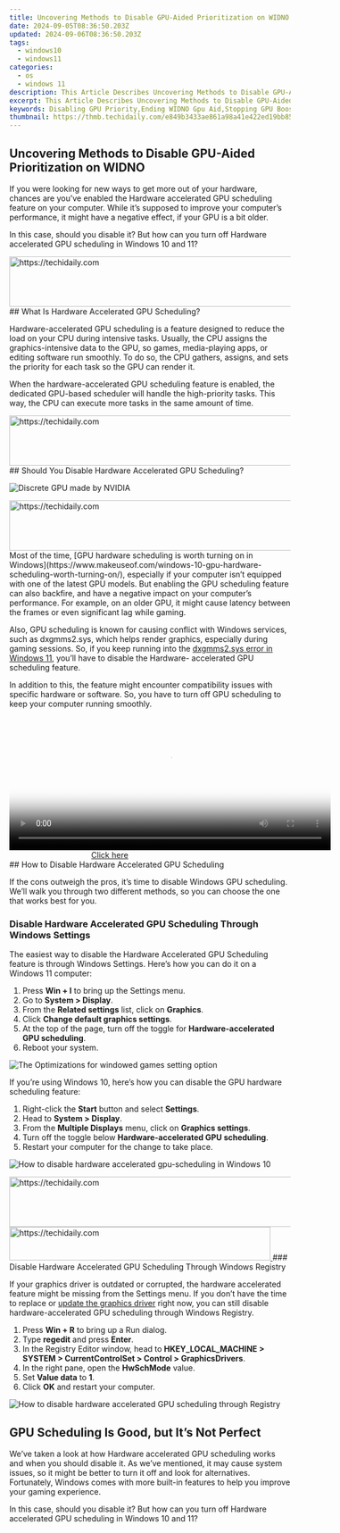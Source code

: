 ```yaml
---
title: Uncovering Methods to Disable GPU-Aided Prioritization on WIDNO
date: 2024-09-05T08:36:50.203Z
updated: 2024-09-06T08:36:50.203Z
tags:
  - windows10
  - windows11
categories:
  - os
  - windows 11
description: This Article Describes Uncovering Methods to Disable GPU-Aided Prioritization on WIDNO
excerpt: This Article Describes Uncovering Methods to Disable GPU-Aided Prioritization on WIDNO
keywords: Disabling GPU Priority,Ending WIDNO Gpu Aid,Stopping GPU Boost,Turn Off WIDNO GPU,Inhibit WIDNO Performance,Oppose GPU Acceleration,Halt GPU-Aided Speedup
thumbnail: https://thmb.techidaily.com/e849b3433ae861a98a41e422ed19bb8502406c23628dc5175ac052fdfbe1c181.jpg
---
```


## Uncovering Methods to Disable GPU-Aided Prioritization on WIDNO

 If you were looking for new ways to get more out of your hardware, chances are you’ve enabled the Hardware accelerated GPU scheduling feature on your computer. While it’s supposed to improve your computer’s performance, it might have a negative effect, if your GPU is a bit older.

 In this case, should you disable it? But how can you turn off Hardware accelerated GPU scheduling in Windows 10 and 11?

<!-- affiliate ads begin -->
<a href="https://aligracehair.sjv.io/c/5597632/2135419/19272" target="_top" id="2135419">
  <img src="//a.impactradius-go.com/display-ad/19272-2135419" border="0" alt="https://techidaily.com" width="728" height="90"/>
</a>
<img height="0" width="0" src="https://aligracehair.sjv.io/i/5597632/2135419/19272" style="position:absolute;visibility:hidden;" border="0" />
<!-- affiliate ads end -->
## What Is Hardware Accelerated GPU Scheduling?

 Hardware-accelerated GPU scheduling is a feature designed to reduce the load on your CPU during intensive tasks. Usually, the CPU assigns the graphics-intensive data to the GPU, so games, media-playing apps, or editing software run smoothly. To do so, the CPU gathers, assigns, and sets the priority for each task so the GPU can render it.

 When the hardware-accelerated GPU scheduling feature is enabled, the dedicated GPU-based scheduler will handle the high-priority tasks. This way, the CPU can execute more tasks in the same amount of time.

<!-- affiliate ads begin -->
<a href="https://unicoeye.pxf.io/c/5597632/2134497/18498" target="_top" id="2134497">
  <img src="//a.impactradius-go.com/display-ad/18498-2134497" border="0" alt="https://techidaily.com" width="728" height="90"/>
</a>
<img height="0" width="0" src="https://unicoeye.pxf.io/i/5597632/2134497/18498" style="position:absolute;visibility:hidden;" border="0" />
<!-- affiliate ads end -->
## Should You Disable Hardware Accelerated GPU Scheduling?

![Discrete GPU made by NVIDIA](https://static1.makeuseofimages.com/wordpress/wp-content/uploads/2022/03/Discrete-GPU-by-NVIDIA.jpg)

<!-- affiliate ads begin -->
<a href="https://unicoeye.pxf.io/c/5597632/2134242/18498" target="_top" id="2134242">
  <img src="//a.impactradius-go.com/display-ad/18498-2134242" border="0" alt="https://techidaily.com" width="728" height="90"/>
</a>
<img height="0" width="0" src="https://unicoeye.pxf.io/i/5597632/2134242/18498" style="position:absolute;visibility:hidden;" border="0" />
<!-- affiliate ads end -->
 Most of the time, [GPU hardware scheduling is worth turning on in Windows](https://www.makeuseof.com/windows-10-gpu-hardware-scheduling-worth-turning-on/), especially if your computer isn’t equipped with one of the latest GPU models. But enabling the GPU scheduling feature can also backfire, and have a negative impact on your computer’s performance. For example, on an older GPU, it might cause latency between the frames or even significant lag while gaming.

 Also, GPU scheduling is known for causing conflict with Windows services, such as dxgmms2.sys, which helps render graphics, especially during gaming sessions. So, if you keep running into the [dxgmms2.sys error in Windows 11](https://www.makeuseof.com/windows-11-dxgmms2-sys-error-fix/), you’ll have to disable the Hardware- accelerated GPU scheduling feature.

 In addition to this, the feature might encounter compatibility issues with specific hardware or software. So, you have to turn off GPU scheduling to keep your computer running smoothly.

<!-- affiliate ads begin -->
<span id="1983552">
					<video width="576" height="240" style="cursor:pointer"
           poster="//a.impactradius-go.com/display-clicktoplayimage/1983552.png"
           onclick="if(!this.playClicked){this.play();this.setAttribute('controls',true);this.playClicked=true;}">
	   <source src="//a.impactradius-go.com/display-ad/22993-1983552">
	   <img src="//a.impactradius-go.com/display-clicktoplayimage/1983552.png" style="border: none; height: 100%; width: 100%; object-fit: contain">
	</video>
	<div style="width:360px;text-align:center"><a href="javascript:window.open(decodeURIComponent('https%3A%2F%2Fhomestyler.sjv.io%2Fc%2F5597632%2F1983552%2F22993'), '_blank');void(0);">Click here</a></div>
</span>
<img height="0" width="0" src="https://imp.pxf.io/i/5597632/1983552/22993" style="position:absolute;visibility:hidden;" border="0" />
<!-- affiliate ads end -->
## How to Disable Hardware Accelerated GPU Scheduling

 If the cons outweigh the pros, it’s time to disable Windows GPU scheduling. We’ll walk you through two different methods, so you can choose the one that works best for you.

### Disable Hardware Accelerated GPU Scheduling Through Windows Settings

 The easiest way to disable the Hardware Accelerated GPU Scheduling feature is through Windows Settings. Here’s how you can do it on a Windows 11 computer:

1. Press **Win + I** to bring up the Settings menu.
2. Go to **System > Display**.
3. From the **Related settings** list, click on **Graphics**.
4. Click **Change default graphics settings**.
5. At the top of the page, turn off the toggle for **Hardware-accelerated GPU scheduling**.
6. Reboot your system.

![The Optimizations for windowed games setting option](https://static1.makeuseofimages.com/wordpress/wp-content/uploads/2023/01/optimizations-for-windowed-games-setting.jpg)

 If you’re using Windows 10, here’s how you can disable the GPU hardware scheduling feature:

1. Right-click the **Start** button and select **Settings**.
2. Head to **System > Display**.
3. From the **Multiple Displays** menu, click on **Graphics settings**.
4. Turn off the toggle below **Hardware-accelerated GPU scheduling**.
5. Restart your computer for the change to take place.

![How to disable hardware accelerated gpu-scheduling in Windows 10](https://static1.makeuseofimages.com/wordpress/wp-content/uploads/2023/07/hardware-acc-win10-1.jpg)

<!-- affiliate ads begin -->
<a href="https://zebaoaffiliateprogram.pxf.io/c/5597632/2137974/21526" target="_top" id="2137974">
  <img src="//a.impactradius-go.com/display-ad/21526-2137974" border="0" alt="https://techidaily.com" width="728" height="90"/>
</a>
<img height="0" width="0" src="https://zebaoaffiliateprogram.pxf.io/i/5597632/2137974/21526" style="position:absolute;visibility:hidden;" border="0" />
<!-- affiliate ads end -->
<!-- affiliate ads begin -->
<a href="https://bluettius.sjv.io/c/5597632/2139118/17108" target="_top" id="2139118">
  <img src="//a.impactradius-go.com/display-ad/17108-2139118" border="0" alt="https://techidaily.com" width="468" height="60"/>
</a>
<img height="0" width="0" src="https://bluettius.sjv.io/i/5597632/2139118/17108" style="position:absolute;visibility:hidden;" border="0" />
<!-- affiliate ads end -->
### Disable Hardware Accelerated GPU Scheduling Through Windows Registry

 If your graphics driver is outdated or corrupted, the hardware accelerated feature might be missing from the Settings menu. If you don’t have the time to replace or [update the graphics driver](https://www.makeuseof.com/update-graphics-drivers-in-windows-10/) right now, you can still disable hardware-accelerated GPU scheduling through Windows Registry.

1. Press **Win + R** to bring up a Run dialog.
2. Type **regedit** and press **Enter**.
3. In the Registry Editor window, head to **HKEY\_LOCAL\_MACHINE > SYSTEM > CurrentControlSet > Control > GraphicsDrivers**.
4. In the right pane, open the **HwSchMode** value.
5. Set **Value data** to **1**.
6. Click **OK** and restart your computer.

![How to disable hardware accelerated GPU scheduling through Registry](https://static1.makeuseofimages.com/wordpress/wp-content/uploads/2023/07/registry-acc-1.jpg)

## GPU Scheduling Is Good, but It’s Not Perfect

 We’ve taken a look at how Hardware accelerated GPU scheduling works and when you should disable it. As we’ve mentioned, it may cause system issues, so it might be better to turn it off and look for alternatives. Fortunately, Windows comes with more built-in features to help you improve your gaming experience.

 In this case, should you disable it? But how can you turn off Hardware accelerated GPU scheduling in Windows 10 and 11?



<ins class="adsbygoogle"
      style="display:block"
      data-ad-client="ca-pub-7571918770474297"
      data-ad-slot="8358498916"
      data-ad-format="auto"
      data-full-width-responsive="true"></ins>